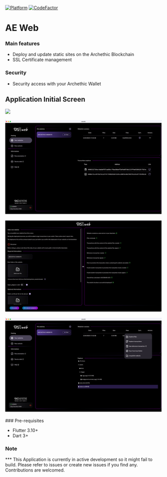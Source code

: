 [![Platform](https://img.shields.io/badge/Platform-Flutter-02569B?logo=flutter)](https://flutter.dev) [![CodeFactor](https://www.codefactor.io/repository/github/archethic-foundation/aeweb/badge?s=810cd469a6616c8595c8691096e21af5d1238a85)](https://www.codefactor.io/repository/github/archethic-foundation/aeweb)

# AE Web

### Main features
- Deploy and update static sites on the Archethic Blockchain
- SSL Certificate management

### Security
- Security access with your Archethic Wallet

## Application Initial Screen
<img src=".github/images/Github-Img1.png?v=20230524" width="500"/>
<br/><br/>
<img src=".github/images/Github-Img2.png?v=20230524" width="500"/>
<br/><br/>
<img src=".github/images/Github-Img3.png?v=20230524" width="500"/>
<br/><br/>
<img src=".github/images/Github-Img4.png?v=20230524" width="500"/>
<br/><br/>
### Pre-requisites

- Flutter 3.10+
- Dart 3+

### Note

*** This Application is currently in active development so it might fail to build. Please refer to issues or create new issues if you find any. Contributions are welcomed.






